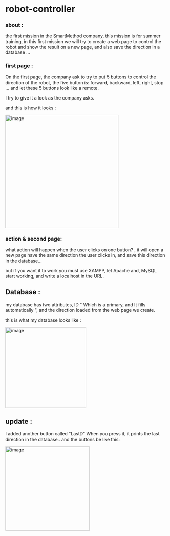 # robot-controller
### about : 
the first mission in the SmartMethod company, this mission is  for summer training, in this first mission we will try to create a web page to control the robot and show the result on a new page, and also save the direction in a database ... 

### first page :
On the first page, the company ask to  try to put 5 buttons to control the direction of the robot, the five button is: forward, backward, left, right, stop ...
and let these 5 buttons look like a remote.

I try to give it a look as the company asks.

and this is how it looks :

<img width="353" alt="image" src="https://github.com/shahad23abdullah/robot-controloer/assets/139658520/85e94f36-8d46-46a7-8cf7-faa45c7cf972">


### action & second page:
what action will happen when the user clicks on one button?  , it will open a new page have the same direction the user clicks in, and save this direction in the database...

but if you want it to work you must use XAMPP, let Apache and, MySQL start working, and write a localhost in the URL.

## Database : 
my database has two attributes, ID " Which is a primary, and It fills automatically ", and the direction loaded from the web page we create.


this is what my database looks like :

<img width="252" alt="image" src="https://github.com/shahad23abdullah/robot-controloer/assets/139658520/56b98f98-baf9-4ce1-8bbd-768338f80d96">


## update :
I added another button called "LastD" When you press it, it  prints the last direction in the database.. and the buttons be like this:

<img width="263" alt="image" src="https://github.com/shahad23abdullah/robot-controloer/assets/139658520/89eb3a48-eaeb-4e34-b8fd-001c8becb600">


